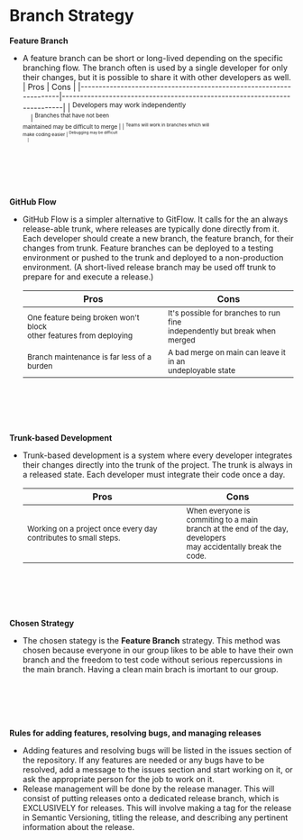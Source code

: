 # Branch Strategy

**Feature Branch**
- A feature branch can be short or long-lived depending on the specific branching flow. The branch often is used by a single developer for only their changes, but it is possible to share it with other developers as well.
	| Pros                                                               | Cons                                                                     |
	|--------------------------------------------------------------------|--------------------------------------------------------------------------|
	| <sup>Developers may work independently<br> ㅤ                      | <sup>Branches that have not been<br>maintained may be difficult to merge |
	| <sup>Teams will work in branches which will <br>make coding easier | <sup> Debugging may be difficult<br>ㅤ                                   |
	
	
	
	<br>
	<br>
	<br>
	<br>
**GitHub Flow**
 - GitHub Flow is a simpler alternative to GitFlow. It calls for the an always release-able trunk, where releases are typically done directly from it. Each developer should create a new branch, the feature branch, for their changes from trunk. Feature branches can be deployed to a testing environment or pushed to the trunk and deployed to a non-production environment. (A short-lived release branch may be used off trunk to prepare for and execute a release.)
						
     | Pros                                                                        | Cons                                                                                |
     |-----------------------------------------------------------------------------|-------------------------------------------------------------------------------------|
     | <sup>One feature being broken won't block <br>other features from deploying | <sup>It's possible for branches to run fine<br> independently but break when merged |
     | <sup>Branch maintenance is far less of a burden                             | <sup>A bad merge on main can leave it in an <br>undeployable state                      |


	<br>
	<br>
	<br>
	<br>
**Trunk-based Development**
- Trunk-based development is a system where every developer integrates their changes directly into the trunk of the project. The trunk is always in a released state. Each developer must integrate their code once a day.

     | Pros                                                                  | Cons                                                                                                                        |
     |-----------------------------------------------------------------------|-----------------------------------------------------------------------------------------------------------------------------|
     | <sup> Working on a project once every day contributes to small steps. | <sup>When everyone is commiting to a main <br>branch at the end of the day, developers <br>may accidentally break the code. |
	 
	
	
	<br>
	<br>
	<br>
	<br>
**Chosen Strategy**
- The chosen stategy is the **Feature Branch** strategy. This method was chosen because everyone in our group likes to be able to have their own branch and the freedom to test code without serious repercussions in the main branch. Having a clean main brach is imortant to our group.



	<br>
	<br>
	<br>
	<br>
**Rules for adding features, resolving bugs, and managing releases**
- Adding features and resolving bugs will be listed in the issues section of the repository. If any features are needed or any bugs have to be resolved, add a message to the issues section and start working on it, or ask the appropriate person for the job to work on it. <br> 
- Release management will be done by the release manager. This will consist of putting releases onto a dedicated release branch, which is EXCLUSIVELY for releases. This will involve making a tag for the release in Semantic Versioning, titling the release, and describing any pertinent information about the release.
